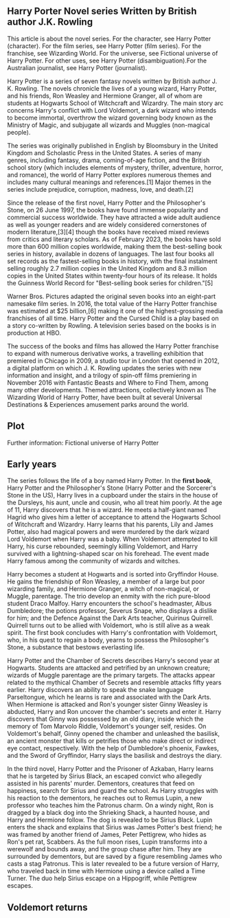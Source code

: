 ## Harry Porter Novel series Written by British author J.K. Rowling

This article is about the novel series. For the character, 
see Harry Potter (character). For the film series, 
see Harry Potter (film series). For the franchise, 
see Wizarding World. For the universe, 
see Fictional universe of Harry Potter. For other uses, 
see Harry Potter (disambiguation).For the Australian journalist, 
see Harry Potter (journalist).



Harry Potter is a series of seven fantasy novels written by British author J. K. Rowling. The novels chronicle the lives of a young wizard, Harry Potter, and his friends, Ron Weasley and Hermione Granger, all of whom are students at Hogwarts School of Witchcraft and Wizardry. The main story arc concerns Harry's conflict with Lord Voldemort, a dark wizard who intends to become immortal, overthrow the wizard governing body known as the Ministry of Magic, and subjugate all wizards and Muggles (non-magical people).

The series was originally published in English by Bloomsbury in the United Kingdom and Scholastic Press in the United States. A series of many genres, including fantasy, drama, coming-of-age fiction, and the British school story (which includes elements of mystery, thriller, adventure, horror, and romance), the world of Harry Potter explores numerous themes and includes many cultural meanings and references.[1] Major themes in the series include prejudice, corruption, madness, love, and death.[2]

Since the release of the first novel, Harry Potter and the Philosopher's Stone, on 26 June 1997, the books have found immense popularity and commercial success worldwide. They have attracted a wide adult audience as well as younger readers and are widely considered cornerstones of modern literature,[3][4] though the books have received mixed reviews from critics and literary scholars. As of February 2023, the books have sold more than 600 million copies worldwide, making them the best-selling book series in history, available in dozens of languages. The last four books all set records as the fastest-selling books in history, with the final instalment selling roughly 2.7 million copies in the United Kingdom and 8.3 million copies in the United States within twenty-four hours of its release. It holds the Guinness World Record for "Best-selling book series for children."[5]

Warner Bros. Pictures adapted the original seven books into an eight-part namesake film series. In 2016, the total value of the Harry Potter franchise was estimated at $25 billion,[6] making it one of the highest-grossing media franchises of all time. Harry Potter and the Cursed Child is a play based on a story co-written by Rowling. A television series based on the books is in production at HBO.

The success of the books and films has allowed the Harry Potter franchise to expand with numerous derivative works, a travelling exhibition that premiered in Chicago in 2009, a studio tour in London that opened in 2012, a digital platform on which J. K. Rowling updates the series with new information and insight, and a trilogy of spin-off films premiering in November 2016 with Fantastic Beasts and Where to Find Them, among many other developments. Themed attractions, collectively known as The Wizarding World of Harry Potter, have been built at several Universal Destinations & Experiences amusement parks around the world.

## Plot

Further information: Fictional universe of Harry Potter
## **Early years**
The series follows the life of a boy named Harry Potter. 
In the **first book**, Harry Potter and the Philosopher's Stone (Harry Potter and the Sorcerer's Stone in the US), Harry lives in a cupboard under the stairs in the house of the Dursleys, his aunt, uncle and cousin, who all treat him poorly. At the age of 11, Harry discovers that he is a wizard. He meets a half-giant named Hagrid who gives him a letter of acceptance to attend the Hogwarts School of Witchcraft and Wizardry. Harry learns that his parents, Lily and James Potter, also had magical powers and were murdered by the dark wizard Lord Voldemort when Harry was a baby. When Voldemort attempted to kill Harry, his curse rebounded, seemingly killing Voldemort, and Harry survived with a lightning-shaped scar on his forehead. The event made Harry famous among the community of wizards and witches.

Harry becomes a student at Hogwarts and is sorted into Gryffindor House. He gains the friendship of Ron Weasley, a member of a large but poor wizarding family, and Hermione Granger, a witch of non-magical, or Muggle, parentage. The trio develop an enmity with the rich pure-blood student Draco Malfoy. Harry encounters the school's headmaster, Albus Dumbledore; the potions professor, Severus Snape, who displays a dislike for him; and the Defence Against the Dark Arts teacher, Quirinus Quirrell. Quirrell turns out to be allied with Voldemort, who is still alive as a weak spirit. The first book concludes with Harry's confrontation with Voldemort, who, in his quest to regain a body, yearns to possess the Philosopher's Stone, a substance that bestows everlasting life.

Harry Potter and the Chamber of Secrets describes Harry's second year at Hogwarts. Students are attacked and petrified by an unknown creature; wizards of Muggle parentage are the primary targets. The attacks appear related to the mythical Chamber of Secrets and resemble attacks fifty years earlier. Harry discovers an ability to speak the snake language Parseltongue, which he learns is rare and associated with the Dark Arts. When Hermione is attacked and Ron's younger sister Ginny Weasley is abducted, Harry and Ron uncover the chamber's secrets and enter it. Harry discovers that Ginny was possessed by an old diary, inside which the memory of Tom Marvolo Riddle, Voldemort's younger self, resides. On Voldemort's behalf, Ginny opened the chamber and unleashed the basilisk, an ancient monster that kills or petrifies those who make direct or indirect eye contact, respectively. With the help of Dumbledore's phoenix, Fawkes, and the Sword of Gryffindor, Harry slays the basilisk and destroys the diary.

In the third novel, Harry Potter and the Prisoner of Azkaban, Harry learns that he is targeted by Sirius Black, an escaped convict who allegedly assisted in his parents' murder. Dementors, creatures that feed on happiness, search for Sirius and guard the school. As Harry struggles with his reaction to the dementors, he reaches out to Remus Lupin, a new professor who teaches him the Patronus charm. On a windy night, Ron is dragged by a black dog into the Shrieking Shack, a haunted house, and Harry and Hermione follow. The dog is revealed to be Sirius Black. Lupin enters the shack and explains that Sirius was James Potter's best friend; he was framed by another friend of James, Peter Pettigrew, who hides as Ron's pet rat, Scabbers. As the full moon rises, Lupin transforms into a werewolf and bounds away, and the group chase after him. They are surrounded by dementors, but are saved by a figure resembling James who casts a stag Patronus. This is later revealed to be a future version of Harry, who traveled back in time with Hermione using a device called a Time Turner. The duo help Sirius escape on a Hippogriff, while Pettigrew escapes.


## Voldemort returns


